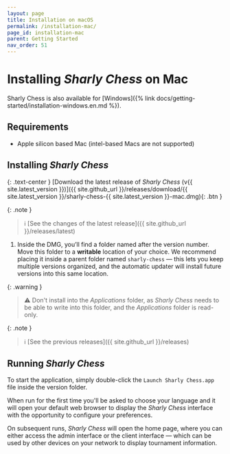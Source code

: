 ```yaml
---
layout: page
title: Installation on macOS
permalink: /installation-mac/
page_id: installation-mac
parent: Getting Started
nav_order: 51
---
```


# Installing _Sharly Chess_ on Mac

Sharly Chess is also available for [Windows]({% link docs/getting-started/installation-windows.en.md %}).

## Requirements

- Apple silicon based Mac (intel-based Macs are not supported)

## Installing _Sharly Chess_

{: .text-center }
[Download the latest release of _Sharly Chess_ (v{{ site.latest_version }})]({{ site.github_url }}/releases/download/{{ site.latest_version }}/sharly-chess-{{ site.latest_version }}-mac.dmg){: .btn }

{: .note }

> :information_source: [See the changes of the latest release]({{ site.github_url }}/releases/latest)

1. Inside the DMG, you’ll find a folder named after the version number. Move this folder to a **writable** location of your choice.
   We recommend placing it inside a parent folder named `sharly-chess` — this lets you keep multiple versions organized, and the automatic updater will install future versions into this same location.

{: .warning }

> :warning: Don't install into the _Applications_ folder, as _Sharly Chess_ needs to be able to write into this folder,
> and the _Applications_ folder is read-only.

{: .note }

> :information_source: [See the previous releases]({{ site.github_url }}/releases)

## Running _Sharly Chess_

To start the application, simply double-click the `Launch Sharly Chess.app` file inside the version folder.

When run for the first time you'll be asked to choose your language and it will open your default web browser to display the _Sharly Chess_ interface with the opportunity to configure your preferences.

On subsequent runs, _Sharly Chess_ will open the home page, where you can either access the admin interface or the client interface — which can be used by other devices on your network to display tournament information.
